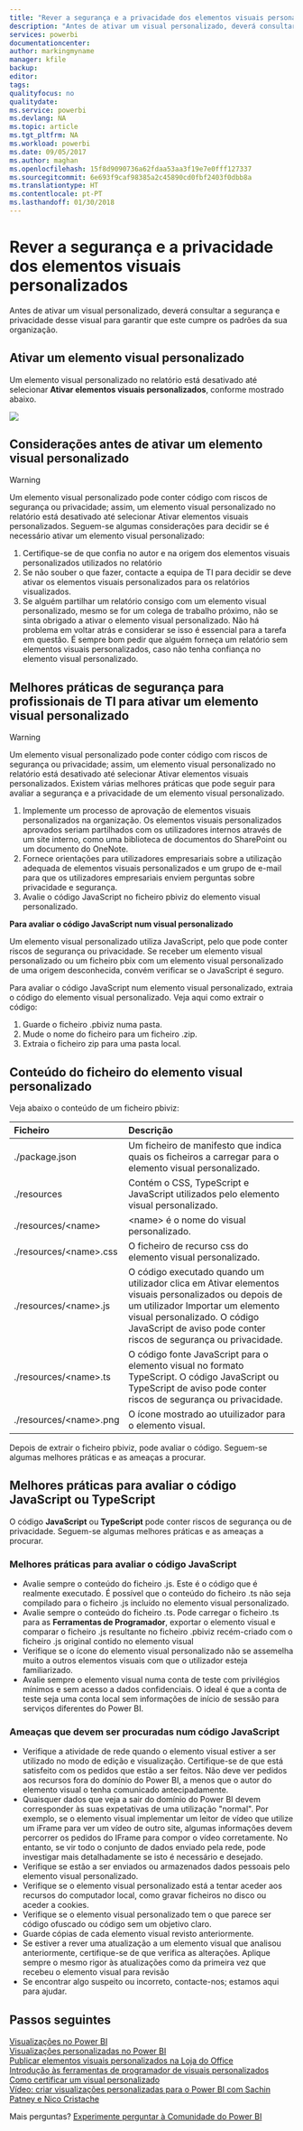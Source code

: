 ```yaml
---
title: "Rever a segurança e a privacidade dos elementos visuais personalizados"
description: "Antes de ativar um visual personalizado, deverá consultar a segurança e privacidade desse visual para garantir que este cumpre os padrões da sua organização."
services: powerbi
documentationcenter: 
author: markingmyname
manager: kfile
backup: 
editor: 
tags: 
qualityfocus: no
qualitydate: 
ms.service: powerbi
ms.devlang: NA
ms.topic: article
ms.tgt_pltfrm: NA
ms.workload: powerbi
ms.date: 09/05/2017
ms.author: maghan
ms.openlocfilehash: 15f8d9090736a62fdaa53aa3f19e7e0fff127337
ms.sourcegitcommit: 6e693f9caf98385a2c45890cd0fbf2403f0dbb8a
ms.translationtype: HT
ms.contentlocale: pt-PT
ms.lasthandoff: 01/30/2018
---
```

# <a name="review-custom-visuals-for-security-and-privacy"></a>Rever a segurança e a privacidade dos elementos visuais personalizados
Antes de ativar um visual personalizado, deverá consultar a segurança e privacidade desse visual para garantir que este cumpre os padrões da sua organização.

## <a name="enable-a-custom-visual"></a>Ativar um elemento visual personalizado
<a name="enable"></a>Um elemento visual personalizado no relatório está desativado até selecionar **Ativar elementos visuais personalizados**, conforme mostrado abaixo.  

![](media/service-custom-visuals-review-for-security-and-privacy/emptyvisual.png)

## <a name="considerations-before-you-enable-a-custom-visual"></a>Considerações antes de ativar um elemento visual personalizado
<a name="considerations"></a>

> [!WARNING]
> Um elemento visual personalizado pode conter código com riscos de segurança ou privacidade; assim, um elemento visual personalizado no relatório está desativado até selecionar Ativar elementos visuais personalizados. Seguem-se algumas considerações para decidir se é necessário ativar um elemento visual personalizado:
> 
> 

1. Certifique-se de que confia no autor e na origem dos elementos visuais personalizados utilizados no relatório
2. Se não souber o que fazer, contacte a equipa de TI para decidir se deve ativar os elementos visuais personalizados para os relatórios visualizados.
3. Se alguém partilhar um relatório consigo com um elemento visual personalizado, mesmo se for um colega de trabalho próximo, não se sinta obrigado a ativar o elemento visual personalizado. Não há problema em voltar atrás e considerar se isso é essencial para a tarefa em questão. É sempre bom pedir que alguém forneça um relatório sem elementos visuais personalizados, caso não tenha confiança no elemento visual personalizado.

## <a name="security-best-practices-for-it-professionals-to-enable-a-custom-visual"></a>Melhores práticas de segurança para profissionais de TI para ativar um elemento visual personalizado
<a name="security"></a>

> [!WARNING]
> Um elemento visual personalizado pode conter código com riscos de segurança ou privacidade; assim, um elemento visual personalizado no relatório está desativado até selecionar Ativar elementos visuais personalizados. Existem várias melhores práticas que pode seguir para avaliar a segurança e a privacidade de um elemento visual personalizado.
> 
> 

1. Implemente um processo de aprovação de elementos visuais personalizados na organização. Os elementos visuais personalizados aprovados seriam partilhados com os utilizadores internos através de um site interno, como uma biblioteca de documentos do SharePoint ou um documento do OneNote.
2. Fornece orientações para utilizadores empresariais sobre a utilização adequada de elementos visuais personalizados e um grupo de e-mail para que os utilizadores empresariais enviem perguntas sobre privacidade e segurança.
3. Avalie o código JavaScript no ficheiro pbiviz do elemento visual personalizado.

**Para avaliar o código JavaScript num visual personalizado**

Um elemento visual personalizado utiliza JavaScript, pelo que pode conter riscos de segurança ou privacidade. Se receber um elemento visual personalizado ou um ficheiro pbix com um elemento visual personalizado de uma origem desconhecida, convém verificar se o JavaScript é seguro.

Para avaliar o código JavaScript num elemento visual personalizado, extraia o código do elemento visual personalizado. Veja aqui como extrair o código:  

1. Guarde o ficheiro .pbiviz numa pasta.
2. Mude o nome do ficheiro para um ficheiro .zip.
3. Extraia o ficheiro zip para uma pasta local.

## <a name="custom-visual-file-contents"></a>Conteúdo do ficheiro do elemento visual personalizado
Veja abaixo o conteúdo de um ficheiro pbiviz:

| **Ficheiro** | **Descrição** |
|:--- |:--- |
| ./package.json |Um ficheiro de manifesto que indica quais os ficheiros a carregar para o elemento visual personalizado. |
| ./resources |Contém o CSS, TypeScript e JavaScript utilizados pelo elemento visual personalizado. |
| ./resources/&lt;name&gt; |&lt;name&gt; é o nome do visual personalizado. |
| ./resources/&lt;name&gt;.css |O ficheiro de recurso css do elemento visual personalizado. |
| ./resources/&lt;name&gt;.js |O código executado quando um utilizador clica em Ativar elementos visuais personalizados ou depois de um utilizador Importar um elemento visual personalizado. O código JavaScript de aviso pode conter riscos de segurança ou privacidade. |
| ./resources/&lt;name&gt;.ts |O código fonte JavaScript para o elemento visual no formato TypeScript. O código JavaScript ou TypeScript de aviso pode conter riscos de segurança ou privacidade. |
| ./resources/&lt;name&gt;.png |O ícone mostrado ao utuilizador para o elemento visual. |

Depois de extrair o ficheiro pbiviz, pode avaliar o código. Seguem-se algumas melhores práticas e as ameaças a procurar.

## <a name="best-practices-to-evaluate-the-javascript-or-typescript-code"></a>Melhores práticas para avaliar o código JavaScript ou TypeScript
O código **JavaScript** ou **TypeScript** pode conter riscos de segurança ou de privacidade. Seguem-se algumas melhores práticas e as ameaças a procurar.

### <a name="best-practices-to-evaluate-javascript-code"></a>Melhores práticas para avaliar o código JavaScript
* Avalie sempre o conteúdo do ficheiro .js. Este é o código que é realmente executado. É possível que o conteúdo do ficheiro .ts não seja compilado para o ficheiro .js incluído no elemento visual personalizado.
* Avalie sempre o conteúdo do ficheiro .ts. Pode carregar o ficheiro .ts para as **Ferramentas de Programador**, exportar o elemento visual e comparar o ficheiro .js resultante no ficheiro .pbiviz recém-criado com o ficheiro .js original contido no elemento visual
* Verifique se o ícone do elemento visual personalizado não se assemelha muito a outros elementos visuais com que o utilizador esteja familiarizado.
* Avalie sempre o elemento visual numa conta de teste com privilégios mínimos e sem acesso a dados confidenciais. O ideal é que a conta de teste seja uma conta local sem informações de início de sessão para serviços diferentes do Power BI.

### <a name="threats-to-look-for-in-javascript-code"></a>Ameaças que devem ser procuradas num código JavaScript
* Verifique a atividade de rede quando o elemento visual estiver a ser utilizado no modo de edição e visualização. Certifique-se de que está satisfeito com os pedidos que estão a ser feitos. Não deve ver pedidos aos recursos fora do domínio do Power BI, a menos que o autor do elemento visual o tenha comunicado antecipadamente.
* Quaisquer dados que veja a sair do domínio do Power BI devem corresponder às suas expetativas de uma utilização "normal". Por exemplo, se o elemento visual implementar um leitor de vídeo que utilize um iFrame para ver um vídeo de outro site, algumas informações devem percorrer os pedidos do IFrame para compor o vídeo corretamente. No entanto, se vir todo o conjunto de dados enviado pela rede, pode investigar mais detalhadamente se isto é necessário e desejado.
* Verifique se estão a ser enviados ou armazenados dados pessoais pelo elemento visual personalizado.
* Verifique se o elemento visual personalizado está a tentar aceder aos recursos do computador local, como gravar ficheiros no disco ou aceder a cookies.
* Verifique se o elemento visual personalizado tem o que parece ser código ofuscado ou código sem um objetivo claro.
* Guarde cópias de cada elemento visual revisto anteriormente.
* Se estiver a rever uma atualização a um elemento visual que analisou anteriormente, certifique-se de que verifica as alterações. Aplique sempre o mesmo rigor às atualizações como da primeira vez que recebeu o elemento visual para revisão
* Se encontrar algo suspeito ou incorreto, contacte-nos; estamos aqui para ajudar.

## <a name="next-steps"></a>Passos seguintes
[Visualizações no Power BI](power-bi-report-visualizations.md)  
[Visualizações personalizadas no Power BI](power-bi-custom-visuals.md)  
[Publicar elementos visuais personalizados na Loja do Office](developer/office-store.md)  
[Introdução às ferramentas de programador de visuais personalizados](service-custom-visuals-getting-started-with-developer-tools.md)  
[Como certificar um visual personalizado](power-bi-custom-visuals-certified.md)    
[Vídeo: criar visualizações personalizadas para o Power BI com Sachin Patney e Nico Cristache](https://www.youtube.com/watch?v=kULc2VbwjCc)  

Mais perguntas? [Experimente perguntar à Comunidade do Power BI](http://community.powerbi.com/)

